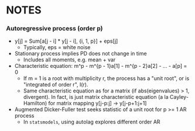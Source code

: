 # NOTES

### Autoregressive process (order p)
- y[j] = Sum[a[j - i] * y[j - i], {i, 1, p}] + eps[j]
    - Typically, eps = white noise
- Stationary process implies PD does not change in time
    - Includes all moments, e.g. mean + var
- Characteristic equation: m^p - m^{p - 1}a[1] - m^{p - 2}a[2] - ... - a[p] = 0
    - If m = 1 is a root with multiplicity r, the process has a "unit root", or
      is "integrated of order r", I(r).
    - Same characteristic equation as for a matrix (if abs(eigenvalues) > 1,
      divergent). In fact, is just matrix characteristic equation (a la
      Cayley-Hamilton) for matrix mapping y[j-p:j] -> y[j-p+1:j+1]
- Augmented Dicker-Fuller test seeks statistic of a unit root for p >= 1 AR
  process
    - In `statsmodels`, using autolag explores different order AR
